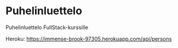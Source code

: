 # Puhelinluettelo
Puhelinluettelo FullStack-kurssille

Heroku: https://immense-brook-97305.herokuapp.com/api/persons

